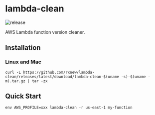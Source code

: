 # lambda-clean

![release](https://github.com/rxnew/lambda-clean/actions/workflows/release.yml/badge.svg?branch=release)

AWS Lambda function version cleaner.

## Installation

### Linux and Mac

```shell
curl -L https://github.com/rxnew/lambda-clean/releases/latest/download/lambda-clean-$(uname -s)-$(uname -m).tar.gz | tar -zx
```

## Quick Start

```shell
env AWS_PROFILE=xxx lambda-clean -r us-east-1 my-function
```
